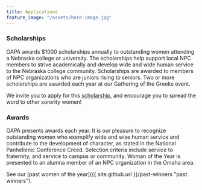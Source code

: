 ```yaml
---
title: Applications
feature_image: "/assets/hero-image.jpg"
---
```


### Scholarships

OAPA awards $1000 scholarships annually to outstanding women attending a Nebraska college or university. The scholarships help support local NPC members to strive academically and develop wide and wide human service to the Nebraska college community. Scholarships are awarded to members of NPC organizations who are juniors rising to seniors. Two or more scholarships are awarded each year at our Gathering of the Greeks event.

We invite you to apply for this [scholarship](https://docs.google.com/document/d/1RMkFdp1iuioF65wEmGc1DMHGds8wnQsksiEwVZBSNl8/edit?usp=sharing), and encourage you to spread the word to other sorority women!

### Awards

OAPA presents awards each year. It is our pleasure to recognize outstanding women who exemplify wide and wise human service and contribute to the development of character, as stated in the National Panhellenic Conference Creed. Selection criteria include service to fraternity, and service to campus or community. Woman of the Year is presented to an alumna member of an NPC organization in the Omaha area.

See our [past women of the year]({{ site.github.url }}/past-winners "past winners").

<!--We invite you to explore this award and nominate a woman from your organization. We would love for you to apply for [Distinguished Senior of the Year](https://docs.google.com/forms/d/e/1FAIpQLSfyWcGoQDwPSZZ8pCApkNePvSnd8dcCpwBWdVQ1Uy0MBBMfzA/viewform?usp=sf_link) or [Woman of the Year](https://docs.google.com/document/d/19TyVKB_DQLnpUTzrUdlrnGxLPjNH9ET6BqU9CoGeg0A/edit?usp=sharing).-->

